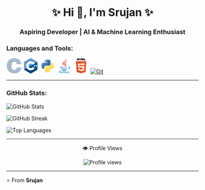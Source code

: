 <h1 align="center">✨ Hi 👋, I'm Srujan ✨</h1>
<h3 align="center">Aspiring Developer | AI & Machine Learning Enthusiast</h3>
<h3 align="left">Languages and Tools:</h3>
<p align="left">
<a href="https://www.cprogramming.com/" target="_blank"><img src="https://raw.githubusercontent.com/devicons/devicon/master/icons/c/c-original.svg" alt="C" width="40" height="40"/></a>
<a href="https://www.w3schools.com/cpp/" target="_blank"><img src="https://raw.githubusercontent.com/devicons/devicon/master/icons/cplusplus/cplusplus-original.svg" alt="C++" width="40" height="40"/></a>
<a href="https://www.python.org" target="_blank"><img src="https://raw.githubusercontent.com/devicons/devicon/master/icons/python/python-original.svg" alt="Python" width="40" height="40"/></a>
<a href="https://www.java.com" target="_blank"><img src="https://raw.githubusercontent.com/devicons/devicon/master/icons/java/java-original.svg" alt="Java" width="40" height="40"/></a>
<a href="https://www.w3.org/html/" target="_blank"><img src="https://raw.githubusercontent.com/devicons/devicon/master/icons/html5/html5-original-wordmark.svg" alt="HTML" width="40" height="40"/></a>
<a href="https://git-scm.com/" target="_blank"><img src="https://www.vectorlogo.zone/logos/git-scm/git-scm-icon.svg" alt="Git" width="40" height="40"/></a>
</p>

---

<h3 align="left">GitHub Stats:</h3>
<p>
  <img src="https://github-readme-stats.vercel.app/api?username=srujanhiremath63-lang&show_icons=true&theme=tokyonight" alt="GitHub Stats"/>
</p>

<p>
  <img src="https://github-readme-streak-stats.herokuapp.com/?user=srujanhiremath63-lang&theme=tokyonight" alt="GitHub Streak"/>
</p>

<p>
  <img src="https://github-readme-stats.vercel.app/api/top-langs/?username=srujanhiremath63-lang&layout=compact&theme=tokyonight" alt="Top Languages"/>
</p>

---

<p align="center">👁️ Profile Views</p>
<p align="center">
  <img src="https://komarev.com/ghpvc/?username=srujanhiremath63-lang&label=Profile%20views&color=0e75b6&style=flat" alt="Profile views"/>
</p>

---

⭐️ From **Srujan**
